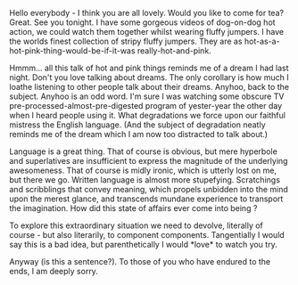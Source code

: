 <!--
.. title: The Deluded Ramblings of a Rather Odd Person
.. slug: the-deluded-ramblings-of-a-rather-odd-person
.. date: 2007-03-23 15:01:44-05:00
.. tags: personal,guest-blogger
-->


Hello everybody - I think you are all lovely. Would you like to come for
tea? Great. See you tonight. I have some gorgeous videos of dog-on-dog
hot action, we could watch them together whilst wearing fluffy jumpers.
I have the worlds finest collection of stripy fluffy jumpers. They are
as hot-as-a-hot-pink-thing-would-be-if-it-was really-hot-and-pink.

Hmmm... all this talk of hot and pink things reminds me of a dream I had
last night. Don't you love talking about dreams. The only corollary is
how much I loathe listening to other people talk about their dreams.
Anyhoo, back to the subject. Anyhoo is an odd word. I'm sure I was
watching some obscure TV pre-processed-almost-pre-digested program of
yester-year the other day when I heard people using it. What
degradations we force upon our faithful mistress the English language.
(And the subject of degradation neatly reminds me of the dream which I
am now too distracted to talk about.)

Language is a great thing. That of course is obvious, but mere hyperbole
and superlatives are insufficient to express the magnitude of the
underlying awesomeness. That of course is midly ironic, which is utterly
lost on me, but there we go. Written language is almost more stupefying.
Scratchings and scribblings that convey meaning, which propels unbidden
into the mind upon the merest glance, and transcends mundane experience
to transport the imagination. How did this state of affairs ever come
into being ?

To explore this extraordinary situation we need to devolve, literally of
course - but also literarily, to component components. Tangentially I
would say this is a bad idea, but parenthetically I would \*love\* to
watch you try.

Anyway (is this a sentence?). To those of you who have endured to the
ends, I am deeply sorry.

